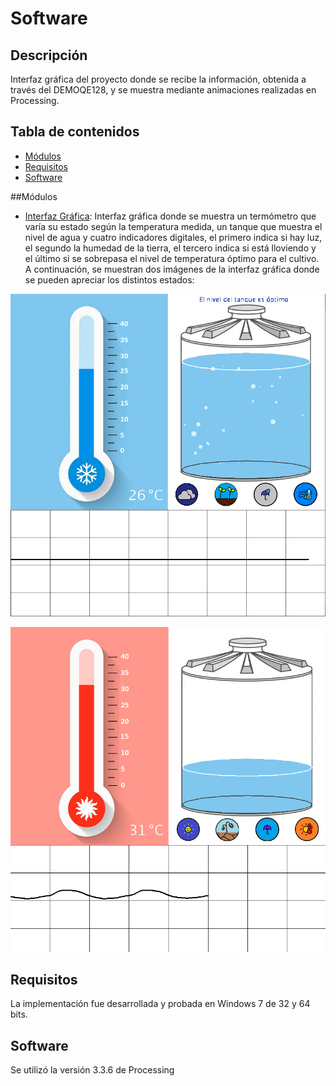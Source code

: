 # Software

## Descripción 
Interfaz gráfica del proyecto donde se recibe la información, obtenida a través del DEMOQE128, y se muestra mediante animaciones realizadas en Processing. 

## Tabla de contenidos
- [Módulos](#módulos)
- [Requisitos](#requisitos)
- [Software](#software)

##Módulos

- [Interfaz Gráfica](https://github.com/geralbarreto/Greenhouse_Project/blob/master/Software/Interfaz_grafica_final.pde): Interfaz gráfica donde se muestra un termómetro que varía su estado según la temperatura medida, un tanque que muestra el nivel de agua y cuatro indicadores digitales, el primero indica si hay luz, el segundo la humedad de la tierra, el tercero indica si está lloviendo y el último si se sobrepasa el nivel de temperatura óptimo para el cultivo. 
A continuación, se muestran dos imágenes de la interfaz gráfica donde se pueden apreciar los distintos estados:

![Interfaz_grafica_cold](https://github.com/geralbarreto/Greenhouse_Project/blob/master/Software/Interfaz_grafica_cold.png)

![Interfaz_grafica_hot](https://github.com/geralbarreto/Greenhouse_Project/blob/master/Software/Interfaz_grafica_hot.png)

## Requisitos
La implementación fue desarrollada y probada en Windows 7 de 32 y 64 bits.

## Software
Se utilizó la versión 3.3.6 de Processing 
